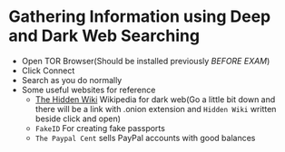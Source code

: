 # Gathering Information using Deep and Dark Web Searching

- Open TOR Browser(Should be installed previously *BEFORE EXAM*)
- Click Connect
- Search as you do normally
- Some useful websites for reference
	- [The Hidden Wiki](https://thehiddenwiki.org/) Wikipedia for dark web(Go a little bit down and there will be a link with .onion extension and `Hidden Wiki` written beside click and open) 
	- `FakeID` For creating fake passports
	- `The Paypal Cent` sells PayPal accounts with good balances